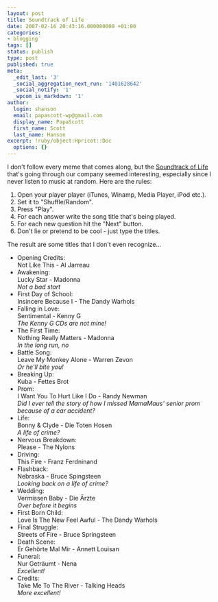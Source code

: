 ```yaml
---
layout: post
title: Soundtrack of Life
date: 2007-02-16 20:43:16.000000000 +01:00
categories:
- blogging
tags: []
status: publish
type: post
published: true
meta:
  _edit_last: '3'
  _social_aggregation_next_run: '1401628642'
  _social_notify: '1'
  _wpcom_is_markdown: '1'
author:
  login: shanson
  email: papascott-wp@gmail.com
  display_name: PapaScott
  first_name: Scott
  last_name: Hanson
excerpt: !ruby/object:Hpricot::Doc
  options: {}
---
```

<p>I don't follow every meme that comes along, but the <a href="http://www.lostfocus.de/archives/2007/02/16/soundtrack-of-life/">Soundtrack of Life</a> that's going through our company seemed interesting, especially since I never listen to music at random. Here are the rules:</p>
<ol>
<li>Open your player player (iTunes, Winamp, Media Player, iPod etc.).</li>
<li>Set it to "Shuffle/Random".</li>
<li>Press "Play".</li>
<li>For each answer write the song title that's being played.</li>
<li>For each new question hit the "Next" button.</li>
<li>Don't lie or pretend to be cool - just type the titles.</li>
</ol>
<p>The result are some titles that I don't even recognize...</p>
<ul>
<li>Opening Credits:<br />
Not Like This - Al Jarreau  </li>
<li>Awakening:<br />
Lucky Star - Madonna<br />
<em>Not a bad start</em>  </li>
<li>First Day of School:<br />
Insincere Because I - The Dandy Warhols  </li>
<li>Falling in Love:<br />
Sentimental - Kenny G<br />
<em>The Kenny G CDs are not mine!</em>  </li>
<li>The First Time:<br />
Nothing Really Matters - Madonna<br />
<em>In the long run, no</em>  </li>
<li>Battle Song:<br />
Leave My Monkey Alone - Warren Zevon<br />
<em>Or he'll bite you!</em></li>
<li>Breaking Up:<br />
Kuba - Fettes Brot  </li>
<li>Prom:<br />
I Want You To Hurt Like I Do - Randy Newman<br />
<em>Did I ever tell the story of how I missed MamaMaus' senior prom because of a car accident?</em></li>
<li>Life:<br />
Bonny &amp; Clyde - Die Toten Hosen<br />
<em>A life of crime?</em></li>
<li>Nervous Breakdown:<br />
Please - The Nylons  </li>
<li>Driving:<br />
This Fire - Franz Ferdninand  </li>
<li>Flashback:<br />
Nebraska - Bruce Spingsteen<br />
<em>Looking back on a life of crime?</em></li>
<li>Wedding:<br />
Vermissen Baby - Die Ärzte<br />
<em>Over before it begins</em></li>
<li>First Born Child:<br />
Love Is The New Feel Awful - The Dandy Warhols  </li>
<li>Final Struggle:<br />
Streets of Fire - Bruce Springsteen  </li>
<li>Death Scene:<br />
Er Gehörte Mal Mir - Annett Louisan  </li>
<li>Funeral:<br />
Nur Geträumt - Nena<br />
<em>Excellent!</em>  </li>
<li>Credits:<br />
Take Me To The River - Talking Heads<br />
<em>More excellent!</em></li>
</ul>
